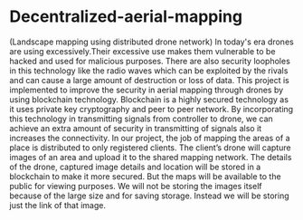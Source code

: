 # Decentralized-aerial-mapping
(Landscape mapping using distributed drone network)
In today's era drones are using excessively.Their excessive use makes them vulnerable to
be hacked and used for malicious purposes. There are also security loopholes in this
technology like the radio waves which can be exploited by the rivals and can cause a
large amount of destruction or loss of data. This project is implemented to improve the
security in aerial mapping through drones by using blockchain technology. Blockchain is
a highly secured technology as it uses private key cryptography and peer to peer network.
By incorporating this technology in transmitting signals from controller to drone, we can
achieve an extra amount of security in transmitting of signals also it increases the
connectivity. In our project,
the job of mapping the areas of a place is distributed to only registered clients. The
client’s drone will capture images of an area and upload it to the shared mapping
network. The details of the drone, captured image details and location will be stored in a
blockchain to make it more secured. But the maps will be available to the public for
viewing purposes. We will not be storing the images itself because of the large size and
for saving storage. Instead we will be storing just the link of that image.
